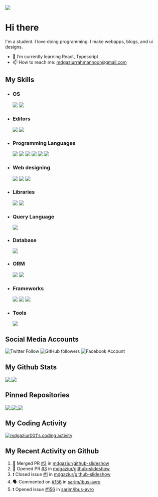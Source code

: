 ![](https://media.giphy.com/media/tuvMgAPzxaQBq/giphy.gif)
# Hi there
I'm a student. I love doing programming. I make webapps, blogs, and ui designs.
- 🌱 I’m currently learning React, Typescript
- 📫 How to reach me: mdgaziurrahmannoor@gmail.com

## My Skills

- ### OS  
  ![](https://img.shields.io/badge/OS-Linux-informational?style=for-the-badge&logo=linux&color=FCC624)
  ![](https://img.shields.io/badge/OS-Windows-informational?style=for-the-badge&logo=windows&color=0078D6)
  
- ### Editors
  ![](https://img.shields.io/badge/Editor-Visual%20Studio%20Code-informational?style=for-the-badge&logo=visual-studio-code&color=007ACC)
  ![](https://img.shields.io/badge/Editor-PyCharm%20Community-informational?style=for-the-badge&logo=pycharm&color=000)

- ### Programming Languages
  ![](https://img.shields.io/badge/Programming%20Language-Python-informational?style=for-the-badge&logo=python&color=3776AB)
  ![](https://img.shields.io/badge/Programming%20Language-Javascript-informational?style=for-the-badge&logo=javascript&color=F7DF1E)
  ![](https://img.shields.io/badge/Programming%20Language-Typescript-informational?style=for-the-badge&logo=typescript&color=007ACC&logoColor=007ACC)
  ![](https://img.shields.io/badge/Javascript%20Runtime%20Environment-Node.js-informational?style=for-the-badge&logo=node.js&color=339933)
  ![](https://img.shields.io/badge/Programming%20Language-C-informational?style=for-the-badge&logo=c&color=A8B9CC)
  ![](https://img.shields.io/badge/Programming%20Language-C%2b%2b-informational?style=for-the-badge&logo=c%2b%2b&color=00599C)

- ### Web designing
  ![](https://img.shields.io/badge/Style%20Sheet%20Language-Sass-informational?style=for-the-badge&logo=sass&color=CC6699)
  ![](https://img.shields.io/badge/Style%20Sheet%20Language-CSS-informational?style=for-the-badge&logo=css3&color=1572B6)
  ![](https://img.shields.io/badge/Markup%20Language-HTML-informational?style=for-the-badge&logo=html5&color=E34F26)

- ### Libraries
  ![](https://img.shields.io/badge/Library-React-informational?style=for-the-badge&logo=react&color=61DAFB)
  ![](https://img.shields.io/badge/Library-TypeGraphQL-informational?style=for-the-badge&logo=graphql&color=E10098)

- ### Query Language
  ![](https://img.shields.io/badge/Query%20Language-GraphQL-informational?style=for-the-badge&logo=graphql&color=E10098)

- ### Database
  ![](https://img.shields.io/badge/Database-MongoDB-informational?style=for-the-badge&logo=mongodb&color=47A248)

- ### ORM
  ![](https://img.shields.io/badge/ORM-Mongoose-informational?style=for-the-badge&color=47A248)
  ![](https://img.shields.io/badge/ORM-Typegoose-informational?style=for-the-badge&color=007ACC)

- ### Frameworks
  ![](https://img.shields.io/badge/Framework-Express-informational?style=for-the-badge&logo=express&color=000)
  ![](https://img.shields.io/badge/Framework-Flask-informational?style=for-the-badge&logo=flask&color=000)
  ![](https://img.shields.io/badge/Framework-Apollo%20GraphQL-informational?style=for-the-badge&logo=apollo%20graphql&color=311C87)

- ### Tools
  ![](https://img.shields.io/badge/Tool-Docker-informational?style=for-the-badge&logo=docker&color=2496ED)

## Social Media Accounts
![Twitter Follow](https://img.shields.io/twitter/follow/mdgaziurrahman7?color=1DA1F2&logo=twitter&logoColor=1DA1F2&style=for-the-badge)
![GitHub followers](https://img.shields.io/github/followers/mdgaziur?color=181717&label=Follow%20me%20at%20GitHub&logo=github&style=for-the-badge)
![Facebook Account](https://img.shields.io/badge/Facebook-Account-informational?style=for-the-badge&logo=facebook&color=1877F2)


## My Github Stats
<a href='https://github.com/mdgaziur'>
  <img align="center" src="https://github-readme-stats.vercel.app/api/top-langs/?username=mdgaziur&theme=dark&hide_border=true&langs_count=10&layout=compact"/>
</a>
<a href='https://github.com/mdgaziur'>
  <img align="center" src="https://github-readme-stats.vercel.app/api?username=mdgaziur&show_icons=true&theme=dark&hide_border=true&include_all_commits=true&line_height=20&custom_title=My%20Github%20Status"/>
</a>

## Pinned Repositories
<a href='https://github.com/mdgaziur/editorjs-latex'>
  <img align="center" src="https://github-readme-stats.vercel.app/api/pin/?username=mdgaziur&repo=editorjs-latex&theme=dark">
</a>

<a href='https://github.com/mdgaziur/shortee'>
  <img align="center" src="https://github-readme-stats.vercel.app/api/pin/?username=mdgaziur&repo=shortee&theme=dark">
</a>

<a href='https://github.com/mdgaziur/audio-streamer'>
  <img align="center" src="https://github-readme-stats.vercel.app/api/pin/?username=mdgaziur&repo=audio-streamer&theme=dark">
</a>

<br/>

## My Coding Activity
<a href='https://github.com/mdgaziur'>
  
  ![mdgaziur001's coding activity](https://github-readme-stats.vercel.app/api/wakatime?username=mdgaziur001&theme=dark&layout=compact)
  
</a>

## My Recent Activity on Github

<!--START_SECTION:activity-->
1. 🎉 Merged PR [#3](https://github.com/mdgaziur/github-slideshow/pull/3) in [mdgaziur/github-slideshow](https://github.com/mdgaziur/github-slideshow)
2. 💪 Opened PR [#3](https://github.com/mdgaziur/github-slideshow/pull/3) in [mdgaziur/github-slideshow](https://github.com/mdgaziur/github-slideshow)
3. ❗️ Closed issue [#1](https://github.com/mdgaziur/github-slideshow/issues/1) in [mdgaziur/github-slideshow](https://github.com/mdgaziur/github-slideshow)
4. 🗣 Commented on [#156](https://github.com/sarim/ibus-avro/issues/156) in [sarim/ibus-avro](https://github.com/sarim/ibus-avro)
5. ❗️ Opened issue [#156](https://github.com/sarim/ibus-avro/issues/156) in [sarim/ibus-avro](https://github.com/sarim/ibus-avro)
<!--END_SECTION:activity-->
